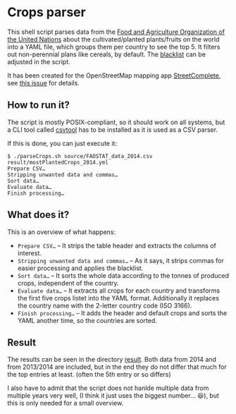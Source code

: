 # Crops parser

This shell script parses data from the [Food and Agriculture Organization of the United Nations](http://www.fao.org/faostat/en/#data/QC) about the cultivated/planted plants/fruits on the world into a YAML file, which groups them per country to see the top 5.
It filters out non-perennial plans like cereals, by default. The [blacklist](./crop-blacklist.list) can be adjusted in the script.

It has been created for the OpenStreetMap mapping app [StreetComplete](https://github.com/westnordost/StreetComplete), see [this issue](https://github.com/westnordost/StreetComplete/issues/368) for details.

## How to run it?

The script is mostly POSIX-compliant, so it should work on all systems, but a CLI tool called [csvtool](https://github.com/Chris00/ocaml-csv) has to be installed as it is used as a CSV parser.

If this is done, you can just execute it:
```shell
$ ./parseCrops.sh source/FAOSTAT_data_2014.csv result/mostPlantedCrops_2014.yml
Prepare CSV…
Stripping unwanted data and commas…
Sort data…
Evaluate data…
Finish processing…
```

## What does it?

This is an overview of what happens:
* `Prepare CSV…` – It strips the table header and extracts the columns of interest.
* `Stripping unwanted data and commas…` – As it says, it strips commas for easier processing and applies the blacklist.
* `Sort data…` – It sorts the whole data according to the tonnes of produced crops, independent of the country.
* `Evaluate data…` – It extracts all crops for each country and transforms the first five crops listet into the YAML format. Additionally it replaces the country name with the 2-letter country code (ISO 3166).
* `Finish processing…` – It adds the header and default crops and sorts the YAML another time, so the countries are sorted.

## Result

The results can be seen in the directory [result](result). Both data from 2014 and from 2013/2014 are included, but in the end they do not differ that much for the top entries at least. (often the 5th entry or so differs)

I also have to admit that the script does not hanlde multiple data from multiple years very well, (I think it just uses the biggest number… :laughing:), but this is only needed for a small overview.
